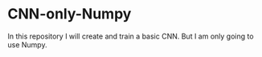 # CNN-only-Numpy
In this repository I will create and train a basic CNN. But I am only going to use Numpy.
